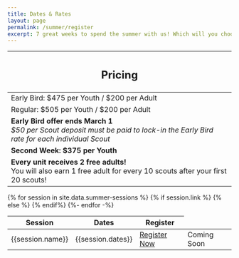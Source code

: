```yaml
---
title: Dates & Rates
layout: page
permalink: /summer/register
excerpt: 7 great weeks to spend the summer with us! Which will you choose?
---
```


<div class="row">
  <div class="col">
    <table class="table table-striped my-3 ">
      <thead class="text-center">
        <tr>
          <th scope="col"><h2 class="my-0">Pricing</h2></th>
        </tr>
      </thead>
      <tbody class="text-center">
          <tr>
            <td>Early Bird: $475 per Youth / $200 per Adult</td>
          </tr>
          <tr>
            <td>Regular: $505 per Youth / $200 per Adult</td>
          </tr>
          <tr>
            <td>
              <strong>Early Bird offer ends March 1</strong><br>
              <em>$50 per Scout deposit must be paid to lock-in the Early Bird rate for each individual Scout</em>
            </td>
          </tr>
          <tr>
            <td><strong>Second Week: $375 per Youth</strong></td>
          </tr>
          <tr>
            <td><strong>Every unit receives 2 free adults!</strong><br>You will also earn 1 free adult for every 10 scouts after your first 20 scouts!</td>
          </tr>
      </tbody>
    </table>
  </div>
  <div class="col">
    <table class="table table-striped my-3 text-center">
      <thead>
        <tr>
          <th scope="col">Session</th>
          <th scope="col">Dates</th>
          <th scope="col">Register</th>
        </tr>
      </thead>
      <tbody>
      {% for session in site.data.summer-sessions %}
        <tr>
          <td>{{session.name}}</td>
          <td>{{session.dates}}</td>
          {% if session.link %}
            <td><a class="btn btn-primary btn-block" href="{{session.link}}" target="_blank">Register Now</a></td>
          {% else %}
            <td>Coming Soon</td>
          {% endif%}
        </tr>
      {%- endfor -%}
      </tbody>
    </table>
  </div>
</div>
